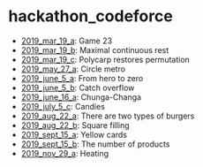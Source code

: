 # hackathon_codeforce
- [2019_mar_19_a](https://codeforces.com/contest/1141/problem/A): Game 23
- [2019_mar_19_b](https://codeforces.com/contest/1141/problem/B): Maximal continuous rest
- [2019_mar_19_c](https://codeforces.com/contest/1141/problem/C): Polycarp restores permutation
- [2019_may_27_a](https://codeforces.com/contest/1169/problem/A): Circle metro
- [2019_june_5_a](https://codeforces.com/contest/1175/problem/A): From hero to zero
- [2019_june_5_b](https://codeforces.com/contest/1175/problem/B): Catch overflow
- [2019_june_16_a](https://codeforces.com/contest/1181/problem/A): Chunga-Changa
- [2019_july_5_c](http://codeforces.com/contest/1189/problem/C): Candies
- [2019_aug_22_a](http://codeforces.com/contest/1207/problem/A): There are two types of burgers
- [2019_aug_22_b](http://codeforces.com/contest/1207/problem/B): Square filling
- [2019_sept_15_a](http://codeforces.com/contest/1215/problem/A): Yellow cards
- [2019_sept_15_b](http://codeforces.com/contest/1215/problem/B): The number of products
- [2019_nov_29_a](https://codeforces.com/contest/1260/problem/A): Heating
